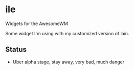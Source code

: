 # ile
Widgets for the AwesomeWM

Some widget I'm using with my customized version of lain.

Status
------

 - Uber alpha stage, stay away, very bad, much danger
